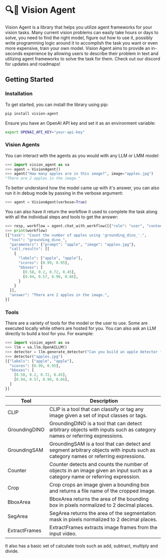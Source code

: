 # 🔍🤖 Vision Agent

Vision Agent is a library that helps you utilize agent frameworks for your vision tasks.
Many current vision problems can easily take hours or days to solve, you need to find the
right model, figure out how to use it, possibly write programming logic around it to 
accomplish the task you want or even more expensive, train your own model. Vision Agent
aims to provide an in-seconds experience by allowing users to describe their problem in
text and utilizing agent frameworks to solve the task for them. Check out our discord
for updates and roadmaps!

## Getting Started
### Installation
To get started, you can install the library using pip:

```bash
pip install vision-agent
```

Ensure you have an OpenAI API key and set it as an environment variable:

```bash
export OPENAI_API_KEY="your-api-key"
```

### Vision Agents
You can interact with the agents as you would with any LLM or LMM model:

```python
>>> import vision_agent as va
>>> agent = VisionAgent()
>>> agent("How many apples are in this image?", image="apples.jpg")
"There are 2 apples in the image."
```

To better understand how the model came up with it's answer, you can also run it in
debug mode by passing in the verbose argument:

```python
>>> agent = VisionAgent(verbose=True)
```

You can also have it return the workflow it used to complete the task along with all
the individual steps and tools to get the answer:

```python
>>> resp, workflow = agent.chat_with_workflow([{"role": "user", "content": "How many apples are in this image?"}], image="apples.jpg")
>>> print(workflow)
[{"task": "Count the number of apples using 'grounding_dino_'.",
  "tool": "grounding_dino_",
  "parameters": {"prompt": "apple", "image": "apples.jpg"},
  "call_results": [[
    {
      "labels": ["apple", "apple"],
      "scores": [0.99, 0.95],
      "bboxes": [
        [0.58, 0.2, 0.72, 0.45],
        [0.94, 0.57, 0.98, 0.66],
      ]
    }
  ]],
  "answer": "There are 2 apples in the image.",
}]
```

### Tools
There are a variety of tools for the model or the user to use. Some are executed locally
while others are hosted for you. You can also ask an LLM directly to build a tool for
you. For example:

```python
>>> import vision_agent as va
>>> llm = va.llm.OpenAILLM()
>>> detector = llm.generate_detector("Can you build an apple detector for me?")
>>> detector("apples.jpg")
[{"labels": ["apple", "apple"],
  "scores": [0.99, 0.95],
  "bboxes": [
    [0.58, 0.2, 0.72, 0.45],
    [0.94, 0.57, 0.98, 0.66],
  ]
}]
```

| Tool | Description |
| --- | --- |
| CLIP | CLIP is a tool that can classify or tag any image given a set of input classes or tags. |
| GroundingDINO | GroundingDINO is a tool that can detect arbitrary objects with inputs such as category names or referring expressions. |
| GroundingSAM | GroundingSAM is a tool that can detect and segment arbitrary objects with inputs such as category names or referring expressions. |
| Counter | Counter detects and counts the number of objects in an image given an input such as a category name or referring expression. |
| Crop | Crop crops an image given a bounding box and returns a file name of the cropped image. |
| BboxArea | BboxArea returns the area of the bounding box in pixels normalized to 2 decimal places. |
| SegArea | SegArea returns the area of the segmentation mask in pixels normalized to 2 decimal places. |
| ExtractFrames | ExtractFrames extracts image frames from the input video. |


It also has a basic set of calculate tools such as add, subtract, multiply and divide.
